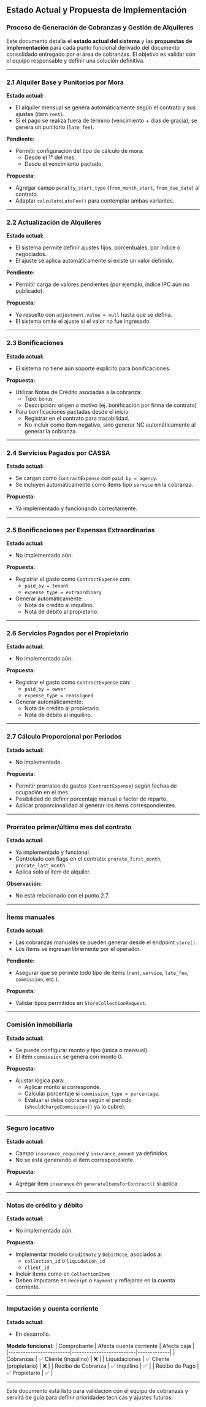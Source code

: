 ## Estado Actual y Propuesta de Implementación
### Proceso de Generación de Cobranzas y Gestión de Alquileres

Este documento detalla el **estado actual del sistema** y las **propuestas de implementación** para cada punto funcional derivado del documento consolidado entregado por el área de cobranzas. El objetivo es validar con el equipo responsable y definir una solución definitiva.

---

### 2.1 Alquiler Base y Punitorios por Mora
**Estado actual:**
- El alquiler mensual se genera automáticamente según el contrato y sus ajustes (ítem `rent`).
- Si el pago se realiza fuera de término (vencimiento + días de gracia), se genera un punitorio (`late_fee`).

**Pendiente:**
- Permitir configuración del tipo de cálculo de mora:
  - Desde el 1° del mes.
  - Desde el vencimiento pactado.

**Propuesta:**
- Agregar campo `penalty_start_type` (`from_month_start`, `from_due_date`) al contrato.
- Adaptar `calculateLateFee()` para contemplar ambas variantes.

---

### 2.2 Actualización de Alquileres
**Estado actual:**
- El sistema permite definir ajustes fijos, porcentuales, por índice o negociados.
- El ajuste se aplica automáticamente si existe un valor definido.

**Pendiente:**
- Permitir carga de valores pendientes (por ejemplo, índice IPC aún no publicado).

**Propuesta:**
- Ya resuelto con `adjustment.value = null` hasta que se defina.
- El sistema omite el ajuste si el valor no fue ingresado.

---

### 2.3 Bonificaciones
**Estado actual:**
- El sistema no tiene aún soporte explícito para bonificaciones.

**Propuesta:**
- Utilizar Notas de Crédito asociadas a la cobranza:
  - Tipo: `bonus`
  - Descripción: origen o motivo (ej. bonificación por firma de contrato)
- Para bonificaciones pactadas desde el inicio:
  - Registrar en el contrato para trazabilidad.
  - No incluir como ítem negativo, sino generar NC automáticamente al generar la cobranza.

---

### 2.4 Servicios Pagados por CASSA
**Estado actual:**
- Se cargan como `ContractExpense` con `paid_by = agency`.
- Se incluyen automáticamente como ítems tipo `service` en la cobranza.

**Propuesta:**
- Ya implementado y funcionando correctamente.

---

### 2.5 Bonificaciones por Expensas Extraordinarias
**Estado actual:**
- No implementado aún.

**Propuesta:**
- Registrar el gasto como `ContractExpense` con:
  - `paid_by = tenant`
  - `expense_type = extraordinary`
- Generar automáticamente:
  - Nota de crédito al inquilino.
  - Nota de débito al propietario.

---

### 2.6 Servicios Pagados por el Propietario
**Estado actual:**
- No implementado aún.

**Propuesta:**
- Registrar el gasto como `ContractExpense` con:
  - `paid_by = owner`
  - `expense_type = reassigned`
- Generar automáticamente:
  - Nota de crédito al propietario.
  - Nota de débito al inquilino.

---

### 2.7 Cálculo Proporcional por Períodos
**Estado actual:**
- No implementado.

**Propuesta:**
- Permitir prorrateo de gastos (`ContractExpense`) según fechas de ocupación en el mes.
- Posibilidad de definir porcentaje manual o factor de reparto.
- Aplicar proporcionalidad al generar los ítems correspondientes.

---

### Prorrateo primer/último mes del contrato
**Estado actual:**
- Ya implementado y funcional.
- Controlado con flags en el contrato: `prorate_first_month`, `prorate_last_month`.
- Aplica solo al ítem de alquiler.

**Observación:**
- No está relacionado con el punto 2.7.

---

### Ítems manuales
**Estado actual:**
- Las cobranzas manuales se pueden generar desde el endpoint `store()`.
- Los ítems se ingresan libremente por el operador.

**Pendiente:**
- Asegurar que se permite todo tipo de ítems (`rent`, `service`, `late_fee`, `commission`, etc.).

**Propuesta:**
- Validar tipos permitidos en `StoreCollectionRequest`.

---

### Comisión inmobiliaria
**Estado actual:**
- Se puede configurar monto y tipo (única o mensual).
- El ítem `commission` se genera con monto 0.

**Propuesta:**
- Ajustar lógica para:
  - Aplicar monto si corresponde.
  - Calcular porcentaje si `commission_type = percentage`.
  - Evaluar si debe cobrarse según el período (`shouldChargeCommission()` ya lo cubre).

---

### Seguro locativo
**Estado actual:**
- Campo `insurance_required` y `insurance_amount` ya definidos.
- No se está generando el ítem correspondiente.

**Propuesta:**
- Agregar ítem `insurance` en `generateItemsForContract()` si aplica.

---

### Notas de crédito y débito
**Estado actual:**
- No implementado aún.

**Propuesta:**
- Implementar modelo `CreditNote` y `DebitNote`, asociados a:
  - `collection_id` o `liquidation_id`
  - `client_id`
- Incluir ítems como en `CollectionItem`
- Deben imputarse en `Receipt` o `Payment` y reflejarse en la cuenta corriente.

---

### Imputación y cuenta corriente
**Estado actual:**
- En desarrollo.

**Modelo funcional:**
| Comprobante             | Afecta cuenta corriente | Afecta caja |
|-------------------------|--------------------------|-------------|
| Cobranzas               | ✅ Cliente (inquilino)   | ❌          |
| Liquidaciones           | ✅ Cliente (propietario) | ❌          |
| Recibo de Cobranza      | ✅ Inquilino              | ✅          |
| Recibo de Pago          | ✅ Propietario            | ✅          |

---

Este documento está listo para validación con el equipo de cobranzas y servirá de guía para definir prioridades técnicas y ajustes futuros.
